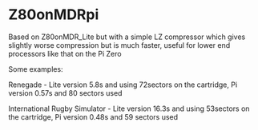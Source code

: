 # Z80onMDRpi

Based on Z80onMDR_Lite but with a simple LZ compressor which gives slightly worse compression but is much faster, useful for lower end
processors like that on the Pi Zero


Some examples:

Renegade - Lite version 5.8s and using 72sectors on the cartridge, Pi version 0.57s and 80 sectors used

International Rugby Simulator - Lite version 16.3s and using 53sectors on the cartridge, Pi version 0.48s and 59 sectors used
